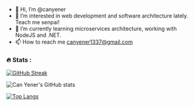 - 👋 Hi, I’m @canyener
- 👀 I’m interested in web development and software architecture lately. Teach me senpai!
- 🌱 I’m currently learning microservices architecture, working with NodeJS and .NET.
- 📫 How to reach me canyener1337@gmail.com

### :fire: Stats :
[![GitHub Streak](https://streak-stats.demolab.com/?user=DenverCoder1)](https://git.io/streak-stats)

![Can Yener's GitHub stats](https://github-readme-stats.vercel.app/api?username=canyener&show_icons=true&theme=radical)

[![Top Langs](https://github-readme-stats.vercel.app/api/top-langs/?username=canyener&layout=compact&theme=vision-friendly-dark)](https://github.com/anuraghazra/github-readme-stats)
<!---
canyener/canyener is a ✨ special ✨ repository because its `README.md` (this file) appears on your GitHub profile.
You can click the Preview link to take a look at your changes.
--->
